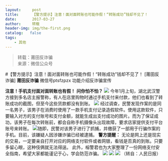 ```yaml
---
layout:     post
title:      【警方提示】注意！面对面转账也可能作假！“转账成功”钱却不见了！
date:       2017-03-27
author:     转载
header-img: img/the-first.png
catalog:   false
tags:
    - 其他
---
```


<blockquote><p>转载：莆田反诈骗<br>
来源：微信公众号</p></blockquote>

#【警方提示】注意！面对面转账也可能作假！“转账成功”钱却不见了！
[莆田反诈骗]
**莆田反诈骗**
微信号ptsfzpzx
功能介绍反诈骗宣传

**注意！手机支付面对面转账也有假！**
**问你怕不怕？**
![]({{site.baseurl}}/postimg/0mUaRwFVtXwlvaIvKp7hOn3PgeicIp8iccRfMvoLvQdACKo1MmP67dXX7A6ox08jTI91qibevibDLc2F43qW49SOyA.jpeg)
今年1月上旬，湖北武汉警方接到多名店主报警称，有人在店里购物时通过手机支付来付款，他们也看到了转账成功的截图，但至今这些货款都没有到账。
![]({{site.baseurl}}/postimg/0mUaRwFVtXwlvaIvKp7hOn3PgeicIp8iccKhLyQottc0JRVuQKZxdpyr4icib6icoThCPLDXuOkvD4iac416xeI1TVRw.jpeg)
经过调查，民警发现作案的是同一名男子，该男子在消费时使用了一款手机支付记录造假软件。使用这款软件，只要输入对方的支付账号和支付金额，就能生成出支付成功的图片。而为了保证成功，该男子在每次转账前，都会自称手机摄像头出现故障，要求店家提供支付平台账号来转账。
![](http://mmbiz.qpic.cn/mmbiz_jpg/0mUaRwFVtXwlvaIvKp7hOn3PgeicIp8icc0S4Hshw2rBnF0SGnPLct0ZjkLaKbicWhNzEvd7HfHNwr3PiayUR981hg/640?)随即，民警对该男子进行了抓捕，并缴获了一部用于行骗作案的手机。目前，该嫌疑人因涉嫌诈骗已经被逮捕。
**警方提醒：**
无论是网上还是现实的交易，一定要亲自打开对应的网络支付软件或者网银，看钱是否真的到账。只要多留心眼，这种伎俩就无法得逞。
此外，榕警君也为大家整理了一份网络支付安全指南，希望大家都能谨记于心，学会防范诈骗。
![]({{site.baseurl}}/postimg/RT9XD5E0r2JMPF4ytwjgMq8vBHic6FicUafC1DbE6TNSkBTPVLDa79HzwwS6GQthUWyNfQdVdicBJyghMbg34Fv6g.jpeg)
![]({{site.baseurl}}/postimg/RT9XD5E0r2JMPF4ytwjgMq8vBHic6FicUaq5a4icaubhSF1GQzReuXNk1JGeGcgNrMNicEjzI7lZ4SpynBMdammFCw.jpeg)
![]({{site.baseurl}}/postimg/RT9XD5E0r2JMPF4ytwjgMq8vBHic6FicUaiaMMKRz9eDRS9f7lJ3go4czbnQ288NkalrkbibfGUiblAQibxuJr1fkiawQ.jpeg)
（转自：人民日报）
